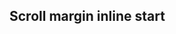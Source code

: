 ## Scroll margin inline start

<!-- <values.scrollMarginInlineStart> -->

<!-- </values.scrollMarginInlineStart> -->

<!-- <variants.scrollMarginInlineStart> -->

<!-- </variants.scrollMarginInlineStart> -->
